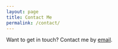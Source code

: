```yaml
---
layout: page
title: Contact Me
permalink: /contact/
---
```

Want to get in touch? Contact me by [email](mailto:austin.zentz@gmail.com).